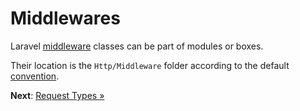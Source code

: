 # Middlewares

Laravel [middleware](https://laravel.com/docs/5.5/middleware) classes can be
part of modules or boxes.

Their location is the `Http/Middleware` folder according to the default
[convention](conventions.md).


**Next**: [Request Types &raquo;](request-types.md)
